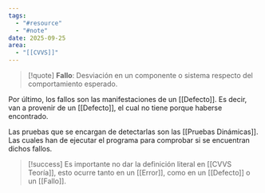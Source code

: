 ```yaml
---
tags:
  - "#resource"
  - "#note"
date: 2025-09-25
area:
  - "[[CVVS]]"
---
```

> [!quote]
> **Fallo**: Desviación en un componente o sistema respecto del comportamiento esperado.

Por último, los fallos son las manifestaciones de un [[Defecto]]. Es decir, van a provenir de un [[Defecto]], el cual no tiene porque haberse encontrado.

Las pruebas que se encargan de detectarlas son las [[Pruebas Dinámicas]]. Las cuales han de ejecutar el programa para comprobar si se encuentran dichos fallos.

> [!success]
>  Es importante no dar la definición literal en [[CVVS Teoría]], esto ocurre tanto en un [[Error]], como en un [[Defecto]] o un [[Fallo]].
